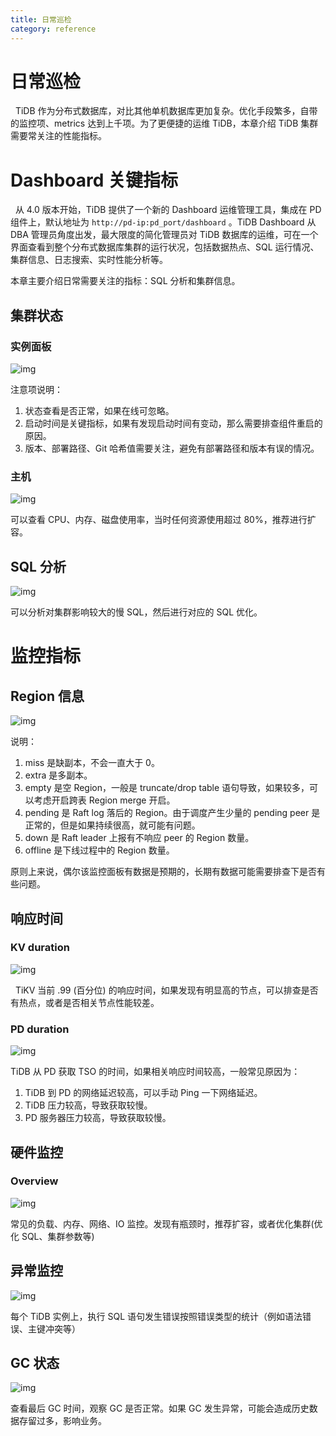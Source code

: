 ```yaml
---
title: 日常巡检
category: reference
---
```


# 日常巡检

  TiDB 作为分布式数据库，对比其他单机数据库更加复杂。优化手段繁多，自带的监控项、metrics 达到上千项。为了更便捷的运维 TiDB，本章介绍 TiDB 集群需要常关注的性能指标。

# Dashboard 关键指标

  从 4.0 版本开始，TiDB 提供了一个新的 Dashboard 运维管理工具，集成在 PD 组件上，默认地址为 `http://pd-ip:pd_port/dashboard` 。TiDB Dashboard 从 DBA 管理员角度出发，最大限度的简化管理员对 TiDB 数据库的运维，可在一个界面查看到整个分布式数据库集群的运行状况，包括数据热点、SQL 运行情况、集群信息、日志搜索、实时性能分析等。

  本章主要介绍日常需要关注的指标：SQL 分析和集群信息。

## 集群状态

### 实例面板

![img](/media/daily-inspection/status.png)

注意项说明：

1. 状态查看是否正常，如果在线可忽略。
2. 启动时间是关键指标，如果有发现启动时间有变动，那么需要排查组件重启的原因。
3. 版本、部署路径、Git 哈希值需要关注，避免有部署路径和版本有误的情况。

### 主机

![img](/media/daily-inspection/host.png)

可以查看 CPU、内存、磁盘使用率，当时任何资源使用超过 80%，推荐进行扩容。

## SQL 分析

![img](/media/daily-inspection/sql_analysis.png)

可以分析对集群影响较大的慢 SQL，然后进行对应的 SQL 优化。

# 监控指标

## Region 信息

![img](/media/daily-inspection/region_staus.png)

说明：

1. miss 是缺副本，不会一直大于 0。
2. extra 是多副本。
3. empty 是空 Region，一般是 truncate/drop table 语句导致，如果较多，可以考虑开启跨表 Region merge 开启。
4. pending 是 Raft log 落后的 Region。由于调度产生少量的 pending peer 是正常的，但是如果持续很高，就可能有问题。
5. down 是 Raft leader 上报有不响应 peer 的 Region 数量。
6. offline 是下线过程中的 Region 数量。

原则上来说，偶尔该监控面板有数据是预期的，长期有数据可能需要排查下是否有些问题。

## 响应时间

### KV duration

![img](/media/daily-inspection/KV_Duration.png)

  TiKV 当前 .99 (百分位) 的响应时间，如果发现有明显高的节点，可以排查是否有热点，或者是否相关节点性能较差。

### PD duration

![img](/media/daily-inspection/PD_duration.png)

TiDB 从 PD 获取 TSO 的时间，如果相关响应时间较高，一般常见原因为：

1. TiDB 到 PD 的网络延迟较高，可以手动 Ping 一下网络延迟。
2. TiDB 压力较高，导致获取较慢。
3. PD 服务器压力较高，导致获取较慢。

## 硬件监控

### Overview

![img](/media/daily-inspection/overview.png)

常见的负载、内存、网络、IO 监控。发现有瓶颈时，推荐扩容，或者优化集群(优化 SQL、集群参数等)

## 异常监控

![img](/media/daily-inspection/Failed_query.png)

每个 TiDB 实例上，执行 SQL 语句发生错误按照错误类型的统计（例如语法错误、主键冲突等）

## GC 状态

![img](/media/daily-inspection/GC.png)

查看最后 GC 时间，观察 GC 是否正常。如果 GC 发生异常，可能会造成历史数据存留过多，影响业务。
